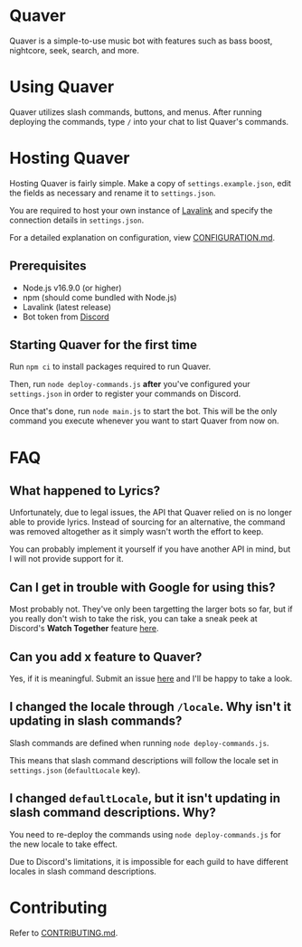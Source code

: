 # Quaver
Quaver is a simple-to-use music bot with features such as bass boost,  nightcore, seek, search, and more.

# Using Quaver
Quaver utilizes slash commands, buttons, and menus. After running deploying the commands, type `/` into your chat to list Quaver's commands.

# Hosting Quaver
Hosting Quaver is fairly simple. Make a copy of `settings.example.json`, edit the fields as necessary and rename it to `settings.json`.

You are required to host your own instance of [Lavalink](https://github.com/freyacodes/Lavalink) and specify the connection details in `settings.json`.

For a detailed explanation on configuration, view [CONFIGURATION.md](CONFIGURATION.md).

## Prerequisites
- Node.js v16.9.0 (or higher)
- npm (should come bundled with Node.js)
- Lavalink (latest release)
- Bot token from [Discord](https://discord.com/developers/applications)

## Starting Quaver for the first time
Run `npm ci` to install packages required to run Quaver.

Then, run `node deploy-commands.js` **after** you've configured your `settings.json` in order to register your commands on Discord.

Once that's done, run `node main.js` to start the bot. This will be the only command you execute whenever you want to start Quaver from now on.

# FAQ
## What happened to Lyrics?
Unfortunately, due to legal issues, the API that Quaver relied on is no longer able to provide lyrics. Instead of sourcing for an alternative, the command was removed altogether as it simply wasn't worth the effort to keep.

You can probably implement it yourself if you have another API in mind, but I will not provide support for it.

## Can I get in trouble with Google for using this?
Most probably not. They've only been targetting the larger bots so far, but if you really don't wish to take the risk, you can take a sneak peek at Discord's **Watch Together** feature [here](https://discord.gg/discordgameslab).

## Can you add x feature to Quaver?
Yes, if it is meaningful. Submit an issue [here](https://github.com/ZapSquared/Quaver/issues) and I'll be happy to take a look.

## I changed the locale through `/locale`. Why isn't it updating in slash commands?
Slash commands are defined when running `node deploy-commands.js`.

This means that slash command descriptions will follow the locale set in `settings.json` (`defaultLocale` 
key).

## I changed `defaultLocale`, but it isn't updating in slash command descriptions. Why?
You need to re-deploy the commands using `node deploy-commands.js` for the new locale to take effect.

Due to Discord's limitations, it is impossible for each guild to have different locales in slash command descriptions.

# Contributing
Refer to [CONTRIBUTING.md](CONTRIBUTING.md).
